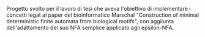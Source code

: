 Progetto svolto per il lavoro di tesi che aveva l'obiettivo di implementare i concetti legat al paper del bioinformatico Marschal "Construction of minimal deterministic finite automata from biological motifs", con aggiiunta dell'adattamento del suo NFA semplice applicato agli epsilon-NFA.
